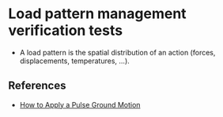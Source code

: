 # Load pattern management verification tests

- A load pattern is the spatial distribution of an action (forces, displacements, temperatures, ...).

## References

- [How to Apply a Pulse Ground Motion](https://portwooddigital.com/2023/11/01/how-to-apply-a-pulse-ground-motion/)

